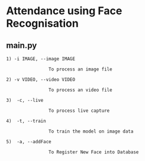 # Attendance using Face Recognisation

## main.py
	1) -i IMAGE, --image IMAGE

                    To process an image file
	
	2) -v VIDEO, --video VIDEO
    
                    To process an video file
	
	3)  -c, --live    
	
			        To process live capture
    
    4)  -t, --train

    				To train the model on image data
	
	5)	-a, --addFace
	
					To Register New Face into Database	